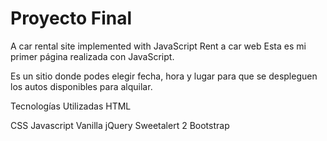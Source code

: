 # Proyecto Final
A car rental site implemented with JavaScript
Rent a car web
Esta es mi primer página realizada con JavaScript.

Es un sitio donde podes elegir fecha, hora y lugar para que se despleguen los autos disponibles para alquilar.

Tecnologías Utilizadas
HTML

CSS
Javascript Vanilla
jQuery
Sweetalert 2
Bootstrap
